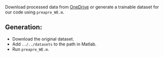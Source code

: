 Download processed data from [OneDrive](https://mailnwpueducn-my.sharepoint.com/:u:/g/personal/gjy3035_mail_nwpu_edu_cn/EXEKL4clrsdJlW294z9-ihoBwQ-9aKpnt8a7hTNn9w2D5g?e=8oBFZw) or generate a trainable dataset for our code using ```preapre_WE.m```.

## Generation:
- Download the original dataset.
- Add ```../../datasets``` to the path in Matlab.
- Run ```preapre_WE.m```.

